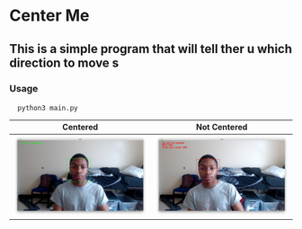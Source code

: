 # Center Me
## This is a simple program that will tell ther u which direction to move s

### Usage
```
  python3 main.py
```
Centered                   | Not Centered
:---------------------------------:|:----------------:
![Original Image](images/centered.png) | ![plot](images/not1.png)

